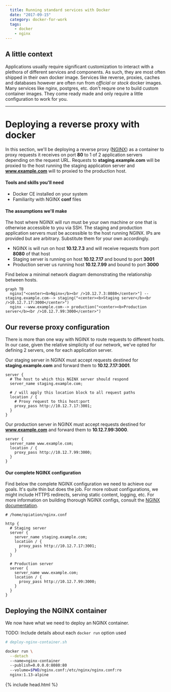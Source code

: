 ```yaml
---
  title: Running standard services with Docker
  date: "2017-09-15"
  category: docker-for-work
  tags:
    - docker
    - nginx
---
```


## A little context

Applications usually require significant customization to interact with a plethora of different services and components.  As such, they are most often shipped in their own docker image.  Services like reverse, proxies, caches and databases however are often run from *official* or *stock* docker images.  Many services like nginx, postgres, etc. don't requre one to build custom container images.  They come ready made and only require a little configuration to work for you.

-----

# Deploying a reverse proxy with docker

In this section, we'll be deploying a reverse proxy ([NGINX][docker-nginx]) as a container to proxy requests it receives on port **80** to 1 of 2 application servers depending on the request URL.  Requests to **staging.example.com** will be proxied to the host running the staging application server and **www.example.com** will to proxied to the production host.


#### Tools and skills you'll need
* Docker CE installed on your system
* Familiarity with NGINX **conf** files


#### The assumptions we'll make

The host where NGINX will run must be your own machine or one that is otherwise accessible to you via SSH.  The staging and production application servers must be accessible to the host running NGINX.  IPs are provided but are arbitrary.  Substitute them for your own accordingly.

* NGINX is will run on host **10.12.7.3** and will receive requests from port **8080** of that host
* Staging server is running on host **10.12.7.17** and bound to port **3001**
* Production server us running host **10.12.7.99** and bound to port **3000**

Find below a minimal network diagram demonstrating the relationship between hosts.

```mermaid
graph TB
  nginx["<center><b>Nginx</b><br />10.12.7.3:8080</center>"] --staging.example.com--> staging("<center><b>Staging server</b><br />10.12.7.17:3000</center>")
  nginx --www.example.com--> production("<center><b>Production server</b><br />10.12.7.99:3000</center>")
```


## Our reverse proxy configuration

There is more than one way with NGINX to route requests to different hosts.  In our case, given the relative simplicity of our network, we've opted for defining 2 servers, one for each application server.

Our staging server in NGINX must accept requests destined for **staging.example.com** and forward them to **10.12.7.17:3001**.
```nginx
server {
  # The host to which this NGINX server should respond
  server_name staging.example.com;

  # / will apply this location block to all request paths
  location / {
    # Proxy request to this host:port
    proxy_pass http://10.12.7.17:3001;
  }
}
```

Our production server in NGINX must accept requests destined for **www.example.com** and forward them to **10.12.7.99:3000**.

```nginx
server {
  server_name www.example.com;
  location / {
    proxy_pass http://10.12.7.99:3000;
  }
}
```



#### Our complete NGINX configuration
Find below the complete NGINX configuration we need to achieve our goals.  It's quite thin but does the job.  For more robust configurations, we might include HTTPS redirects, serving static content, logging, etc.  For more information on building thorough NGINX configs, consult the [NGINX documentation][nginx-documentation].

```nginx
# /home/opiation/nginx.conf

http {
  # Staging server
  server {
    server_name staging.example.com;
    location / {
      proxy_pass http://10.12.7.17:3001;
    }
  }

  # Production server
  server {
    server_name www.example.com;
    location / {
      proxy_pass http://10.12.7.99:3000;
    }
  }
}
```


## Deploying the NGINX container
We now have what we need to deploy an NGINX container.

TODO: Include details about each `docker run` option used

```bash
# deploy-nginx-container.sh

docker run \
  --detach
  --name=nginx-container
  --publish=0.0.0.0:8080:80
  --volume=$PWD/nginx.conf:/etc/nginx/nginx.conf:ro
  nginx:1.13-alpine
```

[docker-nginx]: https://hub.docker.com/_/nginx/
[nginx-documentation]: http://nginx.org/en/docs/


{% include head.html %}
